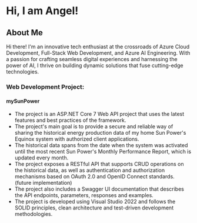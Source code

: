 # Hi, I am Angel!

## About Me
Hi there! I'm an innovative tech enthusiast at the crossroads of Azure Cloud Development, Full-Stack Web Development, and Azure AI Engineering. With a passion for crafting seamless digital experiences and harnessing the power of AI, I thrive on building dynamic solutions that fuse cutting-edge technologies.

### Web Development Project:
#### mySunPower
- The project is an ASP.NET Core 7 Web API project that uses the latest features and best practices of the framework.
- The project's main goal is to provide a secure and reliable way of sharing the historical energy production data of my home Sun Power's Equinox system with authorized client applications.
- The historical data spans from the date when the system was activated until the most recent Sun Power's Monthly Performance Report, which is updated every month.
- The project exposes a RESTful API that supports CRUD operations on the historical data, as well as authentication and authorization mechanisms based on OAuth 2.0 and OpenID Connect standards. (future implementation)
- The project also includes a Swagger UI documentation that describes the API endpoints, parameters, responses and examples.
- The project is developed using Visual Studio 2022 and follows the SOLID principles, clean architecture and test-driven development methodologies.

